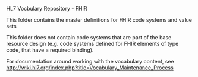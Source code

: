 HL7 Vocbulary Repository - FHIR

This folder contains the master definitions for 
FHIR code systems and value sets 

This folder does not contain code systems 
that are part of the base resource design (e.g. code 
systems defined for FHIR elements of type 
code, that have a required binding). 

For documentation around working with the vocabulary content,
see http://wiki.hl7.org/index.php?title=Vocabulary_Maintenance_Process
